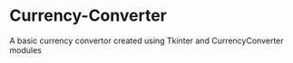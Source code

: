 # Currency-Converter
A basic currency convertor created using Tkinter and CurrencyConverter modules
